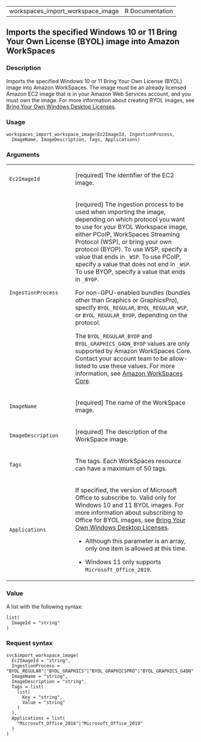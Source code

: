 <table style="width: 100%;">
<tbody>
<tr class="odd">
<td>workspaces_import_workspace_image</td>
<td style="text-align: right;">R Documentation</td>
</tr>
</tbody>
</table>

## Imports the specified Windows 10 or 11 Bring Your Own License (BYOL) image into Amazon WorkSpaces

### Description

Imports the specified Windows 10 or 11 Bring Your Own License (BYOL)
image into Amazon WorkSpaces. The image must be an already licensed
Amazon EC2 image that is in your Amazon Web Services account, and you
must own the image. For more information about creating BYOL images, see
[Bring Your Own Windows Desktop
Licenses](https://docs.aws.amazon.com/workspaces/latest/adminguide/byol-windows-images.html).

### Usage

    workspaces_import_workspace_image(Ec2ImageId, IngestionProcess,
      ImageName, ImageDescription, Tags, Applications)

### Arguments

<table>
<colgroup>
<col style="width: 35%" />
<col style="width: 65%" />
</colgroup>
<tbody>
<tr class="odd">
<td><code
id="workspaces_import_workspace_image_:_Ec2ImageId">Ec2ImageId</code></td>
<td><p>[required] The identifier of the EC2 image.</p></td>
</tr>
<tr class="even">
<td><code
id="workspaces_import_workspace_image_:_IngestionProcess">IngestionProcess</code></td>
<td><p>[required] The ingestion process to be used when importing the
image, depending on which protocol you want to use for your BYOL
Workspace image, either PCoIP, WorkSpaces Streaming Protocol (WSP), or
bring your own protocol (BYOP). To use WSP, specify a value that ends in
<code style="white-space: pre;">⁠_WSP⁠</code>. To use PCoIP, specify a
value that does not end in <code style="white-space: pre;">⁠_WSP⁠</code>.
To use BYOP, specify a value that ends in <code
style="white-space: pre;">⁠_BYOP⁠</code>.</p>
<p>For non-GPU-enabled bundles (bundles other than Graphics or
GraphicsPro), specify <code>BYOL_REGULAR</code>,
<code>BYOL_REGULAR_WSP</code>, or <code>BYOL_REGULAR_BYOP</code>,
depending on the protocol.</p>
<p>The <code>BYOL_REGULAR_BYOP</code> and
<code>BYOL_GRAPHICS_G4DN_BYOP</code> values are only supported by Amazon
WorkSpaces Core. Contact your account team to be allow-listed to use
these values. For more information, see <a
href="https://aws.amazon.com/workspaces/core/">Amazon WorkSpaces
Core</a>.</p></td>
</tr>
<tr class="odd">
<td><code
id="workspaces_import_workspace_image_:_ImageName">ImageName</code></td>
<td><p>[required] The name of the WorkSpace image.</p></td>
</tr>
<tr class="even">
<td><code
id="workspaces_import_workspace_image_:_ImageDescription">ImageDescription</code></td>
<td><p>[required] The description of the WorkSpace image.</p></td>
</tr>
<tr class="odd">
<td><code id="workspaces_import_workspace_image_:_Tags">Tags</code></td>
<td><p>The tags. Each WorkSpaces resource can have a maximum of 50
tags.</p></td>
</tr>
<tr class="even">
<td><code
id="workspaces_import_workspace_image_:_Applications">Applications</code></td>
<td><p>If specified, the version of Microsoft Office to subscribe to.
Valid only for Windows 10 and 11 BYOL images. For more information about
subscribing to Office for BYOL images, see <a
href="https://docs.aws.amazon.com/workspaces/latest/adminguide/byol-windows-images.html">Bring
Your Own Windows Desktop Licenses</a>.</p>
<ul>
<li><p>Although this parameter is an array, only one item is allowed at
this time.</p></li>
<li><p>Windows 11 only supports
<code>Microsoft_Office_2019</code>.</p></li>
</ul></td>
</tr>
</tbody>
</table>

### Value

A list with the following syntax:

    list(
      ImageId = "string"
    )

### Request syntax

    svc$import_workspace_image(
      Ec2ImageId = "string",
      IngestionProcess = "BYOL_REGULAR"|"BYOL_GRAPHICS"|"BYOL_GRAPHICSPRO"|"BYOL_GRAPHICS_G4DN"|"BYOL_REGULAR_WSP"|"BYOL_REGULAR_BYOP"|"BYOL_GRAPHICS_G4DN_BYOP",
      ImageName = "string",
      ImageDescription = "string",
      Tags = list(
        list(
          Key = "string",
          Value = "string"
        )
      ),
      Applications = list(
        "Microsoft_Office_2016"|"Microsoft_Office_2019"
      )
    )
